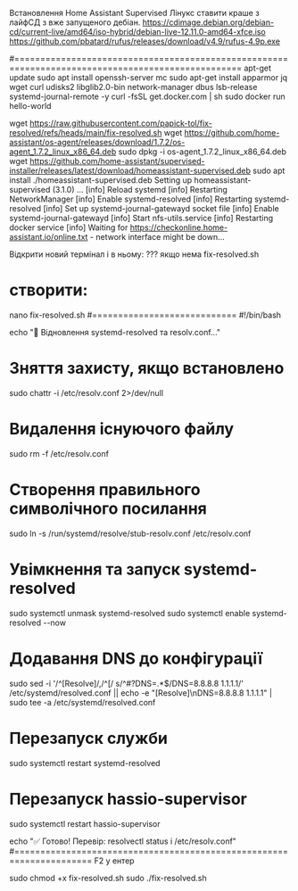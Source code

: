 Встановлення Home Assistant Supervised
Лінукс ставити краше з лайфСД з вже запущеного дебіан.
https://cdimage.debian.org/debian-cd/current-live/amd64/iso-hybrid/debian-live-12.11.0-amd64-xfce.iso
https://github.com/pbatard/rufus/releases/download/v4.9/rufus-4.9p.exe

#==================================================================================================
apt-get update
sudo apt install openssh-server mc
sudo apt-get install apparmor jq wget curl udisks2 libglib2.0-bin network-manager dbus lsb-release systemd-journal-remote -y
curl -fsSL get.docker.com | sh
 sudo docker run hello-world

wget https://raw.githubusercontent.com/papick-tol/fix-resolved/refs/heads/main/fix-resolved.sh
wget https://github.com/home-assistant/os-agent/releases/download/1.7.2/os-agent_1.7.2_linux_x86_64.deb
sudo dpkg -i os-agent_1.7.2_linux_x86_64.deb
wget https://github.com/home-assistant/supervised-installer/releases/latest/download/homeassistant-supervised.deb
sudo apt install ./homeassistant-supervised.deb
	Setting up homeassistant-supervised (3.1.0) ...
	[info] Reload systemd
	[info] Restarting NetworkManager
	[info] Enable systemd-resolved
	[info] Restarting systemd-resolved
	[info] Set up systemd-journal-gatewayd socket file
	[info] Enable systemd-journal-gatewayd
	[info] Start nfs-utils.service
	[info] Restarting docker service
	[info] Waiting for https://checkonline.home-assistant.io/online.txt - network interface might be down...


Відкрити новий термінал і в ньому:
??? якщо нема fix-resolved.sh
# створити:
 nano fix-resolved.sh
#============================
#!/bin/bash

echo "🔧 Відновлення systemd-resolved та resolv.conf..."

# Зняття захисту, якщо встановлено
sudo chattr -i /etc/resolv.conf 2>/dev/null

# Видалення існуючого файлу
sudo rm -f /etc/resolv.conf

# Створення правильного символічного посилання
sudo ln -s /run/systemd/resolve/stub-resolv.conf /etc/resolv.conf

# Увімкнення та запуск systemd-resolved
sudo systemctl unmask systemd-resolved
sudo systemctl enable systemd-resolved --now

# Додавання DNS до конфігурації
sudo sed -i '/^\[Resolve\]/,/^\[/ s/^#\?DNS=.*$/DNS=8.8.8.8 1.1.1.1/' /etc/systemd/resolved.conf || echo -e "[Resolve]\nDNS=8.8.8.8 1.1.1.1" | sudo tee -a /etc/systemd/resolved.conf

# Перезапуск служби
sudo systemctl restart systemd-resolved

# Перезапуск hassio-supervisor
sudo systemctl restart hassio-supervisor

echo "✅ Готово! Перевір: resolvectl status і /etc/resolv.conf"
#=====================================================================
F2 y ентер

sudo chmod +x fix-resolved.sh
sudo ./fix-resolved.sh
